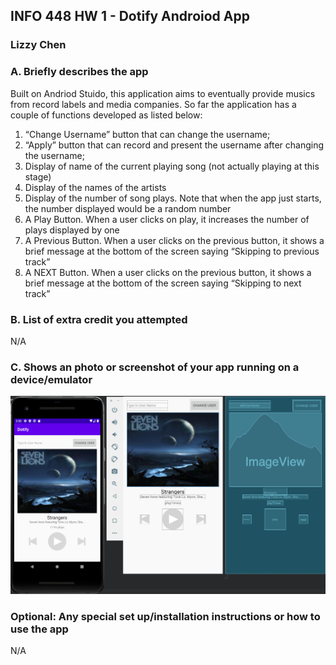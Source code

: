 ## INFO 448 HW 1 - Dotify Androiod App
### Lizzy Chen

### A. Briefly describes the app

Built on Andriod Stuido, this application aims to eventually provide musics from record labels and media companies. So far the application has a couple of functions developed as listed below:
1. “Change Username” button that can change the username;
2. “Apply” button that can record and present the username after changing the username;
3. Display of name of the current playing song (not actually playing at this stage)
4. Display of the names of the artists
5. Display of the number of song plays. Note that when the app just starts, the number displayed would be a random number
6. A Play Button. When a user clicks on play, it increases the number of plays displayed by one
7. A Previous Button. When a user clicks on the previous button, it shows a brief message at the bottom of the screen saying “Skipping to previous track”
8. A NEXT Button. When a user clicks on the previous button, it shows a brief message at the bottom of the screen saying “Skipping to next track”


### B. List of extra credit you attempted

N/A


### C. Shows an photo or screenshot of your app running on a device/emulator

<img src="HW1.png" alt="hw1_diagram" style="zoom:75%;" />


### Optional: Any special set up/installation instructions or how to use the app

N/A
